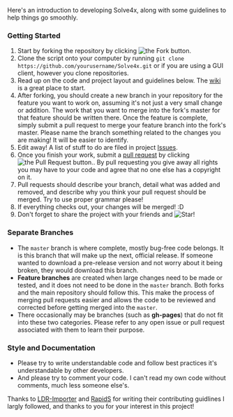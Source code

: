 Here's an introduction to developing Solve4x, along with some guidelines to help things go smoothly.
### Getting Started
1. Start by forking the repository by clicking ![the Fork button.](http://i81.servimg.com/u/f81/16/33/06/11/forkme12.png)
2. Clone the script onto your computer by running ```git clone https://github.com/yourusername/Solve4x.git``` or if you are using a GUI client, however you clone repositories.
3. Read up on the code and project layout and guidelines below. The [wiki](https://github.com/Nateowami/Solve4x/wiki) is a great place to start.
4. After forking, you should create a new branch in your repository for the feature you want to work on, assuming it's not just a very small change or addition. The work that you want to merge into the fork's master for that feature should be written there. Once the feature is complete, simply submit a pull request to merge your feature branch into the fork's master. Please name the branch something related to the changes you are making! It will be easier to identify.
5. Edit away! A list of stuff to do are filed in project [Issues](https://github.com/Nateowami/Solve4x/issues). 
6. Once you finish your work, submit a [pull request](https://github.com/Nateowami/Solve4x/pulls) by clicking ![the Pull Request button.](http://i81.servimg.com/u/f81/16/33/06/11/pullre10.png). By pull requesting you give away all rights you may have to your code and agree that no one else has a copyright on it.
7. Pull requests should describe your branch, detail what was added and removed, and describe why you think your pull request should be merged.  Try to use proper grammar please!
8. If everything checks out, your changes will be merged! :D
9. Don't forget to share the project with your friends and ![Star!](http://i81.servimg.com/u/f81/16/33/06/11/star11.png)

### Separate Branches ###
* The `master` branch is where complete, mostly bug-free code belongs. It is this branch that will make up the next, official release. If someone
wanted to download a pre-release version and not worry about it being broken, they would download this branch.
* **Feature branches** are created when large changes need to be made or tested, and it does not need to be done in the `master` branch.
Both forks and the main repository should follow this. This make the process of merging pull requests easier and allows the code to be reviewed and corrected before getting merged into the `master`.
* There occasionally may be branches (such as **gh-pages**) that do not fit into these two categories. Please refer to any open issue or pull request associated with them to learn their purpose.

### Style and Documentation
* Please try to write understandable code and follow best practices it's understandable by other developers.
* And please try to comment your code. I can't read my own code without comments, much less someone else's.

Thanks to [LDR-Importer](http://github.com/le717/LDR-Importer) and [RapidS](https://github.com/TribeX-Software-Development/RapidS) for writing their contributing guidlines I largly followed, and thanks to you for your interest in this project!
